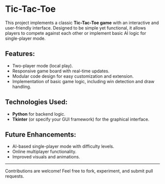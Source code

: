 # Tic-Tac-Toe  
This project implements a classic **Tic-Tac-Toe game** with an interactive and user-friendly interface. Designed to be simple yet functional, it allows players to compete against each other or implement basic AI logic for single-player mode.  

## Features:  
- Two-player mode (local play).  
- Responsive game board with real-time updates.  
- Modular code design for easy customization and extension.  
- Implementation of basic game logic, including win detection and draw handling.  

## Technologies Used:  
- **Python** for backend logic.  
- **Tkinter** (or specify your GUI framework) for the graphical interface.  

## Future Enhancements:  
- AI-based single-player mode with difficulty levels.  
- Online multiplayer functionality.  
- Improved visuals and animations.  

---  
Contributions are welcome! Feel free to fork, experiment, and submit pull requests.  



